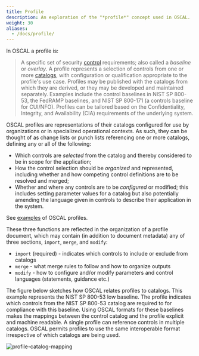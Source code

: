 ```yaml
---
title: Profile
description: An exploration of the "*profile*" concept used in OSCAL.
weight: 30
aliases:
  - /docs/profile/
---
```


In OSCAL a profile is:

> A specific set of security [control](../control/) requirements; also called a *baseline* or *overlay*. A profile represents a selection of controls from one or more [catalogs](../catalog/), with configuration or qualification appropriate to the profile's use case. Profiles may be published with the catalogs from which they are derived, or they may be developed and maintained separately. Examples include the control baselines in NIST SP 800-53, the FedRAMP baselines, and NIST SP 800-171 (a controls baseline for CUI/NFO).  Profiles can be tailored based on the Confidentiality, Integrity, and Availability (CIA) requirements of the underlying system.

OSCAL profiles are representations of their catalogs configured for use by organizations or in specialized operational contexts. As such, they can be thought of as change lists or punch lists referencing one or more catalogs, defining any or all of the following:

* Which controls are *selected* from the catalog and thereby considered to be in scope for the application;
* How the control selection should be *organized* and represented, including whether and how competing control definitions are to be resolved and merged;
* Whether and where any controls are to be *configured* or modified; this includes setting parameter values for a catalog but also potentially amending the language given in controls to describe their application in the system.

See [examples](/documentation/examples/profiles/) of OSCAL profiles.

These three functions are reflected in the organization of a profile document, which may contain (in addition to document metadata) any of three sections, `import`, `merge`, and `modify`:

* `import` (required) - indicates which controls to include or exclude from catalogs
* `merge` - what merge rules to follow and how to organize outputs
* `modify` - how to configure and/or modify parameters and control languages (statements, guidance etc.)

The figure below sketches how OSCAL relates profiles to catalogs. This example represents the NIST SP 800-53 low baseline. The profile indicates which controls from the NIST SP 800-53 catalog are required to for compliance with this baseline. Using OSCAL formats for these baselines makes the mappings between the control catalog and the profile explicit and machine readable. A single profile can reference controls in multiple catalogs. OSCAL permits profiles to use the same interoperable format irrespective of which catalogs are being used.

![profile-catalog-mapping](../profile-catalog-mapping-trivial-example.png)
